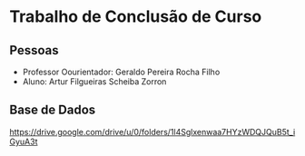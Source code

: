 # Trabalho de Conclusão de Curso

## Pessoas

- Professor Oourientador: Geraldo Pereira Rocha Filho
- Aluno: Artur Filgueiras Scheiba Zorron

## Base de Dados

https://drive.google.com/drive/u/0/folders/1l4Sglxenwaa7HYzWDQJQuB5t_iGyuA3t